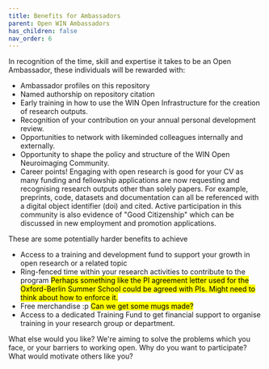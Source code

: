 ```yaml
---
title: Benefits for Ambassadors
parent: Open WIN Ambassadors
has_children: false
nav_order: 6
---
```


In recognition of the time, skill and expertise it takes to be an Open Ambassador, these individuals will be rewarded with:
- Ambassador profiles on this repository
- Named authorship on repository citation
- Early training in how to use the WIN Open Infrastructure for the creation of research outputs.
- Recognition of your contribution on your annual personal development review.
- Opportunities to network with likeminded colleagues internally and externally.
- Opportunity to shape the policy and structure of the WIN Open Neuroimaging Community.
- Career points! Engaging with open research is good for your CV as many funding and fellowship applications are now requesting and recognising research outputs other than solely papers. For example, preprints, code, datasets and documentation can all be referenced with a digital object identifier (doi) and cited. Active participation in this community is also evidence of "Good Citizenship" which can be discussed in new employment and promotion applications.  

These are some potentially harder benefits to achieve
- Access to a training and development fund to support your growth in open research or a related topic
- Ring-fenced time within your research activities to contribute to the program <mark>Perhaps something like the  PI agreement letter used for the Oxford-Berlin Summer School could be agreed with PIs. Might need to think about how to enforce it.</mark>
- Free merchandise :p <mark>Can we get some mugs made?</mark>
- Access to a dedicated Training Fund to get financial support to organise training in your research group or department.

What else would you like? We're aiming to solve the problems which you face, or your barriers to working open. Why do you want to participate? What would motivate others like you?

